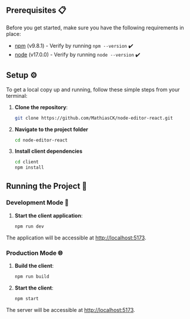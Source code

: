 ## Prerequisites 📋

Before you get started, make sure you have the following requirements in place:

- [npm](https://www.npmjs.com/) (v9.8.1) - Verify by running `npm --version` ✔️
- [node](https://nodejs.org/en) (v17.0.0) - Verify by running `node --version` ✔️

## Setup ⚙️

To get a local copy up and running, follow these simple steps from your terminal:

1. **Clone the repository**:

   ```bash
   git clone https://github.com/MathiasCK/node-editor-react.git
   ```

2. **Navigate to the project folder**

   ```bash
   cd node-editor-react
   ```

3. **Install client dependencies**

   ```bash
   cd client
   npm install
   ```

## Running the Project 🚀

### Development Mode 🔧

1. **Start the client application**:

   ```bash
   npm run dev
   ```

The application will be accessible at [http://localhost:5173](http://localhost:5173).

### Production Mode 🌐

1. **Build the client**:

   ```bash
   npm run build
   ```

2. **Start the client**:

   ```bash
   npm start
   ```

The server will be accessible at [http://localhost:5173](http://localhost:5173).
